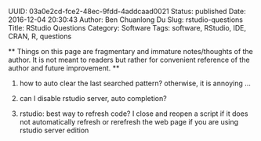 UUID: 03a0e2cd-fce2-48ec-9fdd-4addcaad0021
Status: published
Date: 2016-12-04 20:30:43
Author: Ben Chuanlong Du
Slug: rstudio-questions
Title: RStudio Questions
Category: Software
Tags: software, RStudio, IDE, CRAN, R, questions

**
Things on this page are
fragmentary and immature notes/thoughts of the author.
It is not meant to readers
but rather for convenient reference of the author and future improvement.
**

1. how to auto clear the last searched pattern? 
otherwise, it is annoying ...

3. can I disable rstudio server, auto completion?

4. rstudio: best way to refresh code?
I close and reopen a script if it does not automatically refresh
or rerefresh the web page if you are using rstudio server edition
